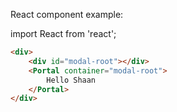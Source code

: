 React component example:

import React from 'react';

```html
<div>
	<div id="modal-root"></div>
	<Portal container="modal-root">
		Hello Shaan
	</Portal>
</div>
```

